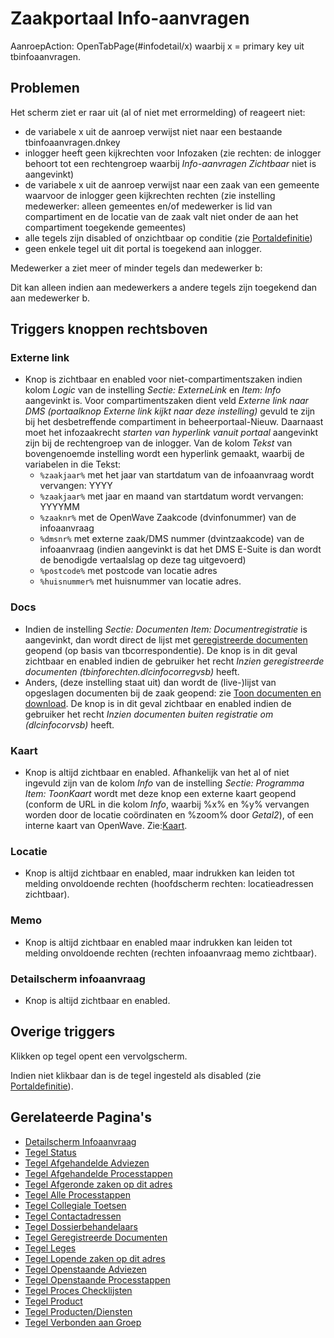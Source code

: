# Zaakportaal Info-aanvragen

AanroepAction: OpenTabPage(#infodetail/x) waarbij x = primary key uit tbinfoaanvragen.

## Problemen

Het scherm ziet er raar uit (al of niet met errormelding) of reageert niet:

- de variabele x uit de aanroep verwijst niet naar een bestaande tbinfoaanvragen.dnkey
- inlogger heeft geen kijkrechten voor Infozaken (zie rechten: de inlogger behoort tot een rechtengroep waarbij _Info-aanvragen Zichtbaar_ niet is aangevinkt)
- de variabele x uit de aanroep verwijst naar een zaak van een gemeente waarvoor de inlogger geen kijkrechten rechten (zie instelling medewerker: alleen gemeentes en/of medewerker is lid van compartiment en de locatie van de zaak valt niet onder de aan het compartiment toegekende gemeentes)
- alle tegels zijn disabled of onzichtbaar op conditie (zie [Portaldefinitie](/docs/instellen_inrichten/portaldefinitie/README.md))
- geen enkele tegel uit dit portal is toegekend aan inlogger.

Medewerker a ziet meer of minder tegels dan medewerker b:

Dit kan alleen indien aan medewerkers a andere tegels zijn toegekend dan aan medewerker b.

## Triggers knoppen rechtsboven

### Externe link

- Knop is zichtbaar en enabled voor niet-compartimentszaken indien kolom _Logic_ van de instelling _Sectie: ExterneLink_ en _Item: Info_ aangevinkt is. Voor compartimentszaken dient veld _Externe link naar DMS (portaalknop Externe link kijkt naar deze instelling)_ gevuld te zijn bij het desbetreffende compartiment in beheerportaal-Nieuw. Daarnaast moet het infozaakrecht _starten van hyperlink vanuit portaal_ aangevinkt zijn bij de rechtengroep van de inlogger. Van de kolom _Tekst_ van bovengenoemde instelling wordt een hyperlink gemaakt, waarbij de variabelen in die Tekst:
  - `%zaakjaar%` met het jaar van startdatum van de infoaanvraag wordt vervangen: YYYY
  - `%zaakjaar%` met jaar en maand van startdatum wordt vervangen: YYYYMM
  - `%zaaknr%` met de OpenWave Zaakcode (dvinfonummer) van de infoaanvraag
  - `%dmsnr%` met externe zaak/DMS nummer (dvintzaakcode) van de infoaanvraag (indien aangevinkt is dat het DMS E-Suite is dan wordt de benodigde vertaalslag op deze tag uitgevoerd)
  - `%postcode%` met postcode van locatie adres
  - `%huisnummer%` met huisnummer van locatie adres.

### Docs

- Indien de instelling _Sectie: Documenten Item: Documentregistratie_ is aangevinkt, dan wordt direct de lijst met [geregistreerde documenten](/docs/probleemoplossing/module_overstijgende_schermen/geregistreerde_documenten/README.md) geopend (op basis van tbcorrespondentie). De knop is in dit geval zichtbaar en enabled indien de gebruiker het recht _Inzien geregistreerde documenten (tbinforechten.dlcinfocorregvsb)_ heeft.
- Anders, (deze instelling staat uit) dan wordt de (live-)lijst van opgeslagen documenten bij de zaak geopend: zie [Toon documenten en download](/docs/probleemoplossing/programmablokken/toon_documenten_en_download.md). De knop is in dit geval zichtbaar en enabled indien de gebruiker het recht _Inzien documenten buiten registratie om (dlcinfocorvsb)_ heeft.

### Kaart

- Knop is altijd zichtbaar en enabled. Afhankelijk van het al of niet ingevuld zijn van de kolom _Info_ van de instelling _Sectie: Programma Item: ToonKaart_ wordt met deze knop een externe kaart geopend (conform de URL in die kolom _Info_, waarbij %x% en %y% vervangen worden door de locatie coördinaten en %zoom% door _Getal2_), of een interne kaart van OpenWave. Zie:[Kaart](/docs/probleemoplossing/module_overstijgende_schermen/kaart.md).

### Locatie

- Knop is altijd zichtbaar en enabled, maar indrukken kan leiden tot melding onvoldoende rechten (hoofdscherm rechten: locatieadressen zichtbaar).

### Memo

- Knop is altijd zichtbaar en enabled maar indrukken kan leiden tot melding onvoldoende rechten (rechten infoaanvraag memo zichtbaar).

### Detailscherm infoaanvraag

- Knop is altijd zichtbaar en enabled.

## Overige triggers

Klikken op tegel opent een vervolgscherm.

Indien niet klikbaar dan is de tegel ingesteld als disabled (zie [Portaldefinitie](/docs/instellen_inrichten/portaldefinitie/README.md)).

## Gerelateerde Pagina's

- [Detailscherm Infoaanvraag](/docs/probleemoplossing/portalen_en_moduleschermen/zaakportaal_infoaanvragen/detailscherm_infoaanvraag.md)
- [Tegel Status](/docs/probleemoplossing/portalen_en_moduleschermen/zaakportaal_infoaanvragen/status.md)
- [Tegel Afgehandelde Adviezen](/docs/probleemoplossing/portalen_en_moduleschermen/zaakportaal_infoaanvragen/tegel_afgehandelde_adviezen.md)
- [Tegel Afgehandelde Processtappen](/docs/probleemoplossing/portalen_en_moduleschermen/zaakportaal_infoaanvragen/tegel_afgehandelde_stappen.md)
- [Tegel Afgeronde zaken op dit adres](/docs/probleemoplossing/portalen_en_moduleschermen/zaakportaal_infoaanvragen/tegel_afgeronde_zaken_op_dit_adres.md)
- [Tegel Alle Processtappen](/docs/probleemoplossing/portalen_en_moduleschermen/zaakportaal_infoaanvragen/tegel_alle_stappen.md)
- [Tegel Collegiale Toetsen](/docs/probleemoplossing/portalen_en_moduleschermen/zaakportaal_infoaanvragen/tegel_collegiale_toetsen.md)
- [Tegel Contactadressen](/docs/probleemoplossing/portalen_en_moduleschermen/zaakportaal_infoaanvragen/tegel_contactadressen.md)
- [Tegel Dossierbehandelaars](/docs/probleemoplossing/portalen_en_moduleschermen/zaakportaal_infoaanvragen/tegel_dossierbehandelaars.md)
- [Tegel Geregistreerde Documenten](/docs/probleemoplossing/portalen_en_moduleschermen/zaakportaal_infoaanvragen/tegel_geregistreerde_documenten.md)
- [Tegel Leges](/docs/probleemoplossing/portalen_en_moduleschermen/zaakportaal_infoaanvragen/tegel_leges.md)
- [Tegel Lopende zaken op dit adres](/docs/probleemoplossing/portalen_en_moduleschermen/zaakportaal_infoaanvragen/tegel_lopende_zaken_op_dit_adres.md)
- [Tegel Openstaande Adviezen](/docs/probleemoplossing/portalen_en_moduleschermen/zaakportaal_infoaanvragen/tegel_openstaande_adviezen.md)
- [Tegel Openstaande Processtappen](/docs/probleemoplossing/portalen_en_moduleschermen/zaakportaal_infoaanvragen/tegel_openstaande_stappen.md)
- [Tegel Proces Checklijsten](/docs/probleemoplossing/portalen_en_moduleschermen/zaakportaal_infoaanvragen/tegel_proces_checklijsten.md)
- [Tegel Product](/docs/probleemoplossing/portalen_en_moduleschermen/zaakportaal_infoaanvragen/tegel_product.md)
- [Tegel Producten/Diensten](/docs/probleemoplossing/portalen_en_moduleschermen/zaakportaal_infoaanvragen/tegel_producten_diensten.md)
- [Tegel Verbonden aan Groep](/docs/probleemoplossing/portalen_en_moduleschermen/zaakportaal_infoaanvragen/tegel_verbonden_aan_groep.md)
